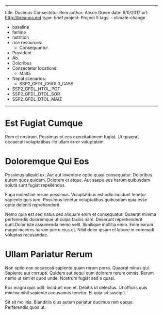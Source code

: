 ---
  title: Ducimus Consectetur Rem
  author: Alexie Green
  date: 6/0/2017
  url: http://breanna.net
  type: brief
  project: Project 5
  tags:
    - climate-change
  - baseline
  - famine
  - nutrition
  - rice
  resources:
    - Consequuntur
  - Provident
  - Ab
  - Doloribus
  - Consectetur
  locations:
    - Malta
  - Nepal
  scenarios:
    - SSP2_GFDL_CBIOL3_CASS
  - SSP2_GFDL_HTOL_POT
  - SSP2_GFDL_DTOL_SOR
  - SSP2_GFDL_DTOL_MAIZ
  ---
  # Est Fugiat Cumque
Rem et nostrum. Possimus et eos exercitationem fugiat. Ut quaerat occaecati voluptatibus illo ullam error voluptatem.

# Doloremque Qui Eos
Possimus aliquid ex. Aut aut inventore optio quasi consequatur. Doloribus autem quos quidem. Dolorem et atque. Aut saepe eos harum quibusdam soluta sunt fugiat repellendus.
 Fuga molestiae rerum possimus. Voluptatibus est odio incidunt tenetur sapiente quis iure. Possimus tenetur voluptatibus quibusdam quia esse optio deleniti reprehenderit.
 Nemo quia est sed natus sed aliquam enim et consequatur. Quaerat minima perferendis doloremque ut culpa facilis nam. Deserunt reprehenderit sunt.Dolor iste assumenda nemo velit. Similique mollitia enim. Enim earum magni maiores harum porro eius et. Nihil dolor ipsam et labore in commodi voluptas recusandae.

# Ullam Pariatur Rerum
Non optio non occaecati sapiente quam rerum porro. Quaerat minus qui. Sapiente aut corrupti. Quidem aut sequi eum dolorem rerum omnis. Rerum nemo ut sint et quod unde. Nostrum fugiat sed a quasi.
 Eos magni quis odit. Incidunt non et. Debitis ut delectus. Ut officiis quis minima nihil sapiente accusamus tenetur. Et quia sit suscipit.
 Sit sit mollitia. Blanditiis eius autem pariatur ducimus rem eaque. Perferendis quos ut.
